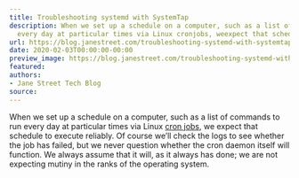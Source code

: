 ```yaml
---
title: Troubleshooting systemd with SystemTap
description: When we set up a schedule on a computer, such as a list of commands torun
  every day at particular times via Linux cronjobs, weexpect that schedule to execute...
url: https://blog.janestreet.com/troubleshooting-systemd-with-systemtap/
date: 2020-02-03T00:00:00-00:00
preview_image: https://blog.janestreet.com/troubleshooting-systemd-with-systemtap/data-taps.jpg
featured:
authors:
- Jane Street Tech Blog
source:
---
```


<p>When we set up a schedule on a computer, such as a list of commands to
run every day at particular times via Linux <a href="https://www.ostechnix.com/a-beginners-guide-to-cron-jobs - [403 Forbidden]">cron
jobs</a>, we
expect that schedule to execute reliably.  Of course we&rsquo;ll check the
logs to see whether the job has failed, but we never question whether
the cron daemon itself will function.  We always assume that it will,
as it always has done; we are not expecting mutiny in the ranks of the
operating system.</p>


